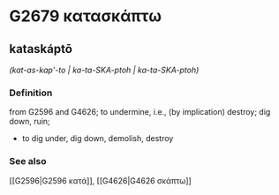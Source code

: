 # G2679 κατασκάπτω

## kataskáptō

_(kat-as-kap'-to | ka-ta-SKA-ptoh | ka-ta-SKA-ptoh)_

### Definition

from G2596 and G4626; to undermine, i.e., (by implication) destroy; dig down, ruin; 

- to dig under, dig down, demolish, destroy

### See also

[[G2596|G2596 κατά]], [[G4626|G4626 σκάπτω]]
